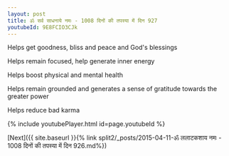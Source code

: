 ```yaml
---
layout: post
title: ॐ सर्व साधनाये नमः - 1008 दिनों की तपस्या में दिन 927
youtubeId: 9E8FCIO3CJk
---
```

 
 
Helps get goodness, bliss and peace and God's blessings
 
Helps remain focused, help generate inner energy 
 
Helps boost physical and mental health 
 
Helps remain grounded and generates a sense of gratitude towards the greater power 
 
Helps reduce bad karma
 
 
 
 


{% include youtubePlayer.html id=page.youtubeId %}
 
[Next]({{ site.baseurl }}{% link  split2/_posts/2015-04-11-ॐ ललाटकशाय नमः - 1008 दिनों की तपस्या में दिन 926.md%})
 
